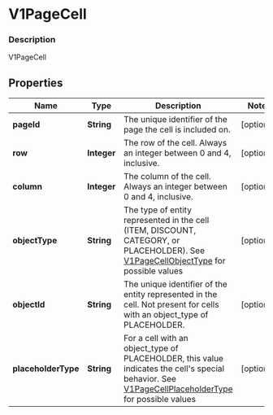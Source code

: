 
# V1PageCell

### Description

V1PageCell

## Properties
Name | Type | Description | Notes
------------ | ------------- | ------------- | -------------
**pageId** | **String** | The unique identifier of the page the cell is included on. |  [optional]
**row** | **Integer** | The row of the cell. Always an integer between 0 and 4, inclusive. |  [optional]
**column** | **Integer** | The column of the cell. Always an integer between 0 and 4, inclusive. |  [optional]
**objectType** | **String** | The type of entity represented in the cell (ITEM, DISCOUNT, CATEGORY, or PLACEHOLDER). See [V1PageCellObjectType](#type-v1pagecellobjecttype) for possible values |  [optional]
**objectId** | **String** | The unique identifier of the entity represented in the cell. Not present for cells with an object_type of PLACEHOLDER. |  [optional]
**placeholderType** | **String** | For a cell with an object_type of PLACEHOLDER, this value indicates the cell&#39;s special behavior. See [V1PageCellPlaceholderType](#type-v1pagecellplaceholdertype) for possible values |  [optional]




